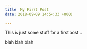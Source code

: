 ```yaml
---
title: My First Post
date: 2018-09-09 14:54:33 +0000

---
```

This is just some stuff for a first post ..

blah blah blah 
